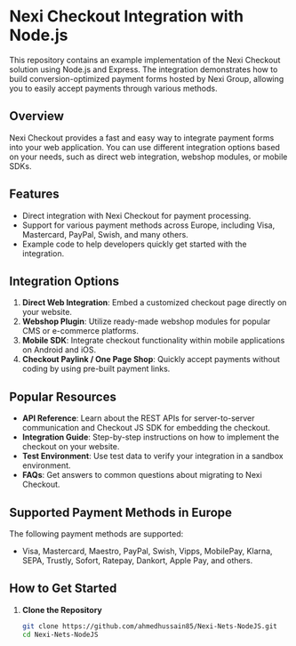 # Nexi Checkout Integration with Node.js

This repository contains an example implementation of the Nexi Checkout solution using Node.js and Express. The integration demonstrates how to build conversion-optimized payment forms hosted by Nexi Group, allowing you to easily accept payments through various methods.

## Overview

Nexi Checkout provides a fast and easy way to integrate payment forms into your web application. You can use different integration options based on your needs, such as direct web integration, webshop modules, or mobile SDKs.

## Features

- Direct integration with Nexi Checkout for payment processing.
- Support for various payment methods across Europe, including Visa, Mastercard, PayPal, Swish, and many others.
- Example code to help developers quickly get started with the integration.

## Integration Options

1. **Direct Web Integration**: Embed a customized checkout page directly on your website.
2. **Webshop Plugin**: Utilize ready-made webshop modules for popular CMS or e-commerce platforms.
3. **Mobile SDK**: Integrate checkout functionality within mobile applications on Android and iOS.
4. **Checkout Paylink / One Page Shop**: Quickly accept payments without coding by using pre-built payment links.

## Popular Resources

- **API Reference**: Learn about the REST APIs for server-to-server communication and Checkout JS SDK for embedding the checkout.
- **Integration Guide**: Step-by-step instructions on how to implement the checkout on your website.
- **Test Environment**: Use test data to verify your integration in a sandbox environment.
- **FAQs**: Get answers to common questions about migrating to Nexi Checkout.

## Supported Payment Methods in Europe

The following payment methods are supported:

- Visa, Mastercard, Maestro, PayPal, Swish, Vipps, MobilePay, Klarna, SEPA, Trustly, Sofort, Ratepay, Dankort, Apple Pay, and others.

## How to Get Started

1. **Clone the Repository**  
   ```bash
   git clone https://github.com/ahmedhussain85/Nexi-Nets-NodeJS.git
   cd Nexi-Nets-NodeJS
